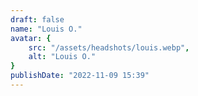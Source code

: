 ```yaml
---
draft: false
name: "Louis O."
avatar: {
    src: "/assets/headshots/louis.webp",
    alt: "Louis O."
}
publishDate: "2022-11-09 15:39"
---
```

